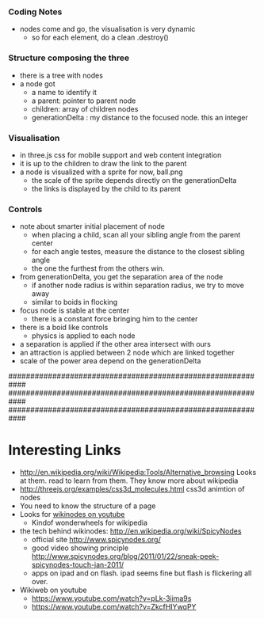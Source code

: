 ### Coding Notes
* nodes come and go, the visualisation is very dynamic
  - so for each element, do a clean .destroy()

### Structure composing the three
* there is a tree with nodes
* a node got
  - a name to identify it
  * a parent: pointer to parent node
  * children: array of children nodes
  * generationDelta : my distance to the focused node. this an integer

### Visualisation
* in three.js css for mobile support and web content integration
* it is up to the children to draw the link to the parent
* a node is visualized with a sprite for now, ball.png
  - the scale of the sprite depends directly on the generationDelta
  - the links is displayed by the child to its parent

### Controls
* note about smarter initial placement of node
  - when placing a child, scan all your sibling angle from the parent center
  - for each angle testes, measure the distance to the closest sibling angle
  - the one the furthest from the others win. 
* from generationDelta, you get the separation area of the node
  * if another node radius is within separation radius, we try to move away
  * similar to boids in flocking 
* focus node is stable at the center
  * there is a constant force bringing him to the center
* there is a boid like controls
  - physics is applied to each node
* a separation is applied if the other area intersect with ours
* an attraction is applied between 2 node which are linked together
* scale of the power area depend on the generationDelta

############################################################
############################################################
############################################################

# Interesting Links
* http://en.wikipedia.org/wiki/Wikipedia:Tools/Alternative_browsing
Looks at them. read to learn from them. They know more about wikipedia
* http://threejs.org/examples/css3d_molecules.html css3d animtion of nodes
* You need to know the structure of a page
* Looks for [wikinodes on youtube](https://www.youtube.com/watch?v=fdiXXxMnqJQ)
    - Kindof wonderwheels for wikipedia
* the tech behind wikinodes: http://en.wikipedia.org/wiki/SpicyNodes
    - official site http://www.spicynodes.org/
    - good video showing principle http://www.spicynodes.org/blog/2011/01/22/sneak-peek-spicynodes-touch-jan-2011/
    - apps on ipad and on flash. ipad seems fine but flash is flickering all over.
* Wikiweb on youtube
    - https://www.youtube.com/watch?v=pLk-3iima9s
    - https://www.youtube.com/watch?v=ZkcfHIYwqPY














